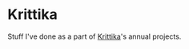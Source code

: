 # Krittika
Stuff I've done as a part of [Krittika](https://krittikaiitb.github.io/)'s annual projects. 
